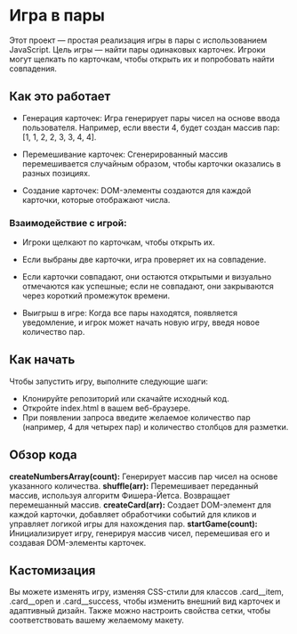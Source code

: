 # Игра в пары
Этот проект — простая реализация игры в пары с использованием JavaScript. Цель игры — найти пары одинаковых карточек. Игроки могут щелкать по карточкам, чтобы открыть их и попробовать найти совпадения.

## Как это работает

- Генерация карточек: Игра генерирует пары чисел на основе ввода пользователя. Например, если ввести 4, будет создан массив пар: [1, 1, 2, 2, 3, 3, 4, 4].

- Перемешивание карточек: Сгенерированный массив перемешивается случайным образом, чтобы карточки оказались в разных позициях.

- Создание карточек: DOM-элементы создаются для каждой карточки, которые отображают числа.

### Взаимодействие с игрой:

- Игроки щелкают по карточкам, чтобы открыть их.

- Если выбраны две карточки, игра проверяет их на совпадение.

- Если карточки совпадают, они остаются открытыми и визуально отмечаются как успешные; если не совпадают, они закрываются через короткий промежуток времени.

- Выигрыш в игре: Когда все пары находятся, появляется уведомление, и игрок может начать новую игру, введя новое количество пар.

## Как начать

Чтобы запустить игру, выполните следующие шаги:
- Клонируйте репозиторий или скачайте исходный код.
- Откройте index.html в вашем веб-браузере.
- При появлении запроса введите желаемое количество пар (например, 4 для четырех пар) и количество столбцов для разметки.

## Обзор кода

**createNumbersArray(count):** Генерирует массив пар чисел на основе указанного количества.
**shuffle(arr):** Перемешивает переданный массив, используя алгоритм Фишера-Йетса. Возвращает перемешанный массив.
**createCard(arr):** Создает DOM-элемент для каждой карточки, добавляет обработчики событий для кликов и управляет логикой игры для нахождения пар.
**startGame(count):** Инициализирует игру, генерируя массив чисел, перемешивая его и создавая DOM-элементы карточек.

## Кастомизация
Вы можете изменять игру, изменяя CSS-стили для классов .card__item, .card__open и .card__success, чтобы изменить внешний вид карточек и адаптивный дизайн. Также можно настроить свойства сетки, чтобы соответствовать вашему желаемому макету.
